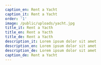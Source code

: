```yaml
---
caption_en: Rent a Yacht
caption_it: Rent a Yacht
order: '1'
image: /public/uploads/yacht.jpg
title_it: Rent a Yacth
title_en: Rent a Yacth
title_de: Rent a Yacth
description_it: Lorem ipsum dolor sit amet
description_en: Lorem ipsum dolor sit amet
description_de: Lorem ipsum dolor sit amet
caption_de: Rent a Yacht
---
```


